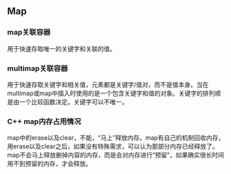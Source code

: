 ## Map

### map关联容器

用于快速存取唯一的关键字和关联的值。

### multimap关联容器

用于快速存取关键字和相关值，元素都是关键字/值对，而不是值本身。当在multimap或map中插入时使用的是一个包含关键字和值的对象。关键字的排列顺是由一个比较函数决定。关键字可以不唯一。

###  C++ map内存占用情况

map中的erase以及clear，不能，“马上”释放内存。map有自己的机制回收内存，用erase以及clear之后，如果没有特殊需求，可以认为那部分内存已经释放了。map不会马上释放删掉内容的内存，而是会对内存进行“预留”，如果确实很长时间用不到预留的内存，才会释放。